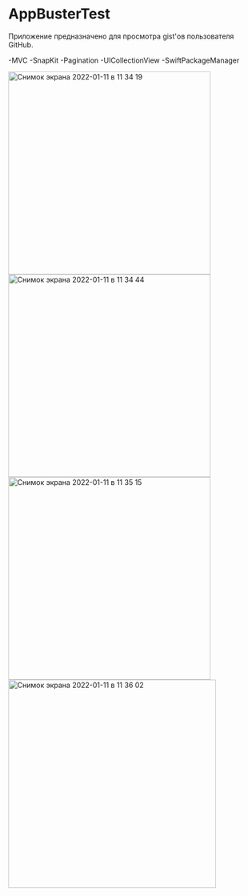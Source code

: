 # AppBusterTest
Приложение предназначено для просмотра gist'ов пользователя GitHub.

-MVC
-SnapKit
-Pagination
-UICollectionView
-SwiftPackageManager



<img width="404" alt="Снимок экрана 2022-01-11 в 11 34 19" src="https://user-images.githubusercontent.com/80914789/148912321-7a951af2-df96-4be0-b289-3ffaf582f23c.png">
<img width="404" alt="Снимок экрана 2022-01-11 в 11 34 44" src="https://user-images.githubusercontent.com/80914789/148912443-b26d3c6d-961c-4043-b853-71c398800910.png">
<img width="404" alt="Снимок экрана 2022-01-11 в 11 35 15" src="https://user-images.githubusercontent.com/80914789/148912455-8e33c613-6e26-4ee8-b7c4-638a15514173.png">
<img width="415" alt="Снимок экрана 2022-01-11 в 11 36 02" src="https://user-images.githubusercontent.com/80914789/148912467-0a823e2e-745d-4bf4-87ef-85853d5acb09.png">
